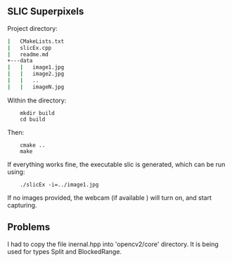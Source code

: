 ## SLIC Superpixels
Project directory: 
```sh
|   CMakeLists.txt
|   slicEx.cpp
|   readme.md
+---data
|   |   image1.jpg
|   |   image2.jpg
|   |   ..
|   |   imageN.jpg

```
Within the directory:
```
    mkdir build
    cd build
```
Then:
```
    cmake ..
    make
```
If everything works fine, the executable slic is generated, which can be run using:  
```
    ./slicEx -i=../image1.jpg
```
If no images provided, the webcam (if available ) will turn on, and start capturing.

## Problems
I had to copy the file inernal.hpp into 'opencv2/core' directory.
It is being used for types Split and BlockedRange.
